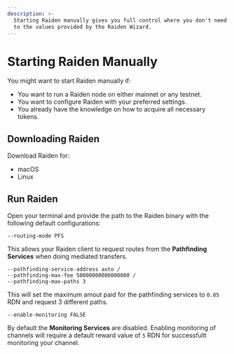 ```yaml
---
description: >-
  Starting Raiden manually gives you full control where you don't need to adhere
  to the values provided by the Raiden Wizard.
---
```


# Starting Raiden Manually

You might want to start Raiden manually if:

* You want to run a Raiden node on either mainnet or any testnet.
* You want to configure Raiden with your preferred settings.
* You already have the knowledge on how to acquire all necessary tokens.

## Downloading Raiden

Download Raiden for:

* macOS
* Linux

## Run Raiden

Open your terminal and provide the path to the Raiden binary with the following default configurations:

```text
--routing-mode PFS
```

This allows your Raiden client to request routes from the **Pathfinding Services** when doing mediated transfers.

```text
--pathfinding-service-address auto /
--pathfinding-max-fee 50000000000000000 /
--pathfinding-max-paths 3
```

This will set the maximum amout paid for the pathfinding services to `0.05` RDN and request 3 different paths.

```text
--enable-monitoring FALSE
```

By default the **Monitoring Services** are disabled. Enabling monitoring of channels will require a default reward value of `5` RDN for successfullt monitoring your channel.

